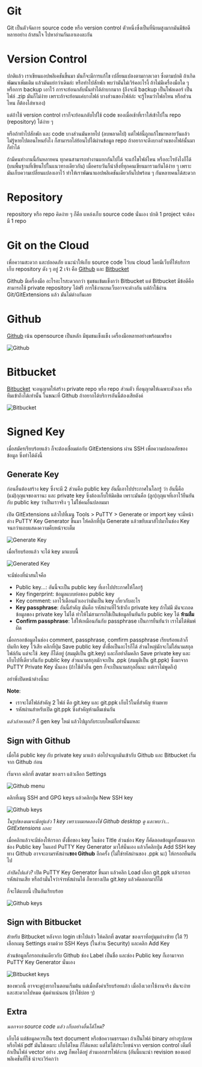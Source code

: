 # Git

Git เป็นตัวจัดการ source code หรือ version control ตัวหนึ่งซึ่งเป็นที่นิยมสูงมากมันมีข้อดีหลายอย่าง ถ้าสนใจ ไปหาอ่านกันเอาเองละกัน

# Version Control

ปกติแล้ว เราเขียนแอปพลิเคชันขึ้นมา มันก็จะมีการแก้ไข เปลี่ยนแปลงตามกาลเวลา ซึ่งตามปกติ ถ้าเกิดพัฒนาเพิ่มเติม แล้วมันแย่กว่าเดิมล่ะ หรือทำไปสักพัก พบว่ามันไม่เวิร์คอะไรงี้ 
ถ้าไม่มีเครื่องมือใด ๆ หรือการ backup เอาไว้ การจะย้อนกลับนั้นทำได้ลำบากมาก (ถึงจะมี backup เป็นโฟลเดอร์ เป็นไฟล์ .zip มันก็ไม่ง่าย 
เพราะถ้าจะย้อนแค่บางไฟล์ บางส่วนของไฟล์ล่ะ จะรู้ไหมว่าไฟลไหน หรือส่วนไหน ก็ต้องไล่หาเอง)

แต่ถ้าใช้ version control เราก็จะย้อนกลับไปใช้ code ของเมื่อเช้าที่เราใส่เข้าไปใน repo (repository) ได้ง่าย ๆ

หรือถ้าทำไปสักพัก และ code บางส่วนมันหายไป (ลบพลาดไป) แต่ไฟล์นี้ถูกแก้ไขมาหลายวันแล้ว ไม่รู้หายไปตอนไหนยังไง ก็สามารถไล่ย้อนไปได้ผ่านข้อมูล repo ถ้าอยากจะดึงบางส่วนของไฟล์นั้นมาก็ทำได้

ถ้ามีคนทำงานนี้กันหลายคน ทุกคนสามารถทำงานแยกกันไปได้ จะแก้ไขไฟล์ไหน หรืออะไรยังไงก็ได้ (บนพื้นฐานที่เขียนไปในแนวทางเดียวกัน) เมื่อครบวันก็นำสิ่งที่ทุกคนเขียนมารวมกันได้ง่าย ๆ เพราะมันเก็บความเปลี่ยนแปลงเอาไว้ ทำให้เราพัฒนาแอปพลิเคชันเดียวกันไปพร้อม ๆ กันหลายคนได้สะดวก

# Repository

repository หรือ repo คิดง่าย ๆ ก็คือ แหล่งเก็บ source code นั่นเอง ปกติ 1 project จะต้องมี 1 repo

# Git on the Cloud

เพื่อความสะดวก และปลอดภัย แนะนำให้เก็บ source code ไว้บน cloud โดยมีเว็บที่ให้บริการเก็บ repository ดัง ๆ อยู่ 2 เจ้า คือ 
[Github](https://github.com/) และ [Bitbucket](https://Bitbucket.org/)

Github มีเครื่องมือ อะไรอะไรสะดวกกว่า ชุมชนเข้มแข็งกว่า Bitbucket แต่ Bitbucket มีข้อดีคือ สามารถใช้ private repository ได้ฟรี การใช้งานบนเว็บอาจจะต่างกัน 
แต่ถ้าใช้ผ่าน Git/GitExtensions แล้ว มันไม่ต่างกันเลย

# Github

[Github](https://github.com/) เน้น opensource เป็นหลัก มีชุมชนเข็งแข็ง เครื่องมือหลายอย่างพร้อมเพรียง

![Github](images/gh/gh-register.png)

# Bitbucket

[Bitbucket](https://Bitbucket.org/) จะอนุญาตให้สร้าง private repo หรือ repo ส่วนตัว ที่อนุญาตให้เฉพาะตัวเอง หรือทีมเข้าถึงได้เท่านั้น 
ในขณะที่ Github ถ้าอยากได้บริการอันนี้ต้องเสียตังค์

![Bitbucket](images/gh/bb-register.png)

# Signed Key

เมื่อสมัครเรียบร้อยแล้ว ก็จะต้องเชื่อมต่อกับ GitExtensions ผ่าน SSH เพื่อความปลอดภัยของข้อมูล ซึ่งทำได้ดังนี้

## Generate Key

ก่อนอื่นต้องสร้าง key ซึ่งจะมี 2 ส่วนคือ public key อันนี้เอาไปประกาศในโลกรู้ ว่า อันนี้คือ (แม่)กุญแจของเรานะ และ private key ซึ่งต้องเก็บให้มิดชิด เพราะมันคือ (ลูก)กุญแจที่เอาไว้ยืนยันกับ public key ว่าเป็นเราจริง ๆ ไม่ใช่คนอื่นปลอมมา

เปิด GitExtensions แล้วไปที่เมนู Tools > PuTTY > Generate or import key จะมีหน้าต่าง PuTTY Key Generator ขึ้นมา ให้คลิกที่ปุ่ม Generate แล้วขยับเมาส์ไปมาในช่อง Key 
จนกว่าแถบแสดงความคืบหน้าจะเต็ม

![Generate Key](images/gh/gen-key.png)

เมื่อเรียบร้อยแล้ว จะได้ key มาแบบนี้

![Generated Key](images/gh/key.png)

จะมีช่องที่น่าสนใจคือ

- Public key...: อันนี้จะเป็น public key ที่เอาไปประกาศให้โลกรู้
- Key fingerprint: ข้อมูลแบบย่อของ public key
- Key comment: เอาไว้เตือนตัวเองว่ามันเป็น key เกี่ยวกับอะไร
- **Key passphrase**: อันนี้สำคัญ มันคือ รหัสผ่านที่ไว้เข้าถึง private key ถ้าไม่มี มันจะถอดข้อมูลของ private key ไม่ได้ ทำให้ไม่สามารถใช้เป็นข้อมูลยืนยันกับ public key ได้ **ห้ามลืม**
- **Confirm passphrase**: ใส่ให้เหมือนกันกับ passphrase เป็นการยืนยันว่า เราไม่ได้พิมพ์ผิด

เมื่อกรอกข้อมูลในช่อง comment, passphrase, comfirm passphrase เรียบร้อยแล้วก็บันทึก key ไว้เสีย คลิกที่ปุ่ม Save public key ตั้งชื่อเป็นอะไรก็ได้ ส่วนใหญ่มักจะไม่ใส่นามสกุลไฟล์กัน แต่จะใช้ .key ก็ได้อยู่ (สมมุติเป็น git.key) และก็อย่าลืมคลิก Save private key และเก็บไปที่เดียวกันกับ public key ส่วนนามสกุลมักจะเป็น .ppk (สมมุติเป็น git.ppk) ซึ่งมาจาก PuTTY Private Key นั่นเอง (ถ้าใช้ตัวอื่น gen ก็จะเป็นนามสกุลอื่นนะ แต่เราไม่พูดถึง)

อย่าพึ่งปิดหน้าต่างนี้นะ

**Note**:

- เราจะได้ไฟล์สำคัญ 2 ไฟล์ คือ git.key และ git.ppk เก็บไว้ในที่สำคัญ ห้ามหาย
- รหัสผ่านสำหรับเปิด git.ppk ซึ่งสำคัญห้ามลืมเช่นกัน

*แล้วถ้าหายล่ะ?* ก็ gen key ใหม่ แล้วไปผูกกับระบบใหม่ก็เท่านั้นแหละ

## Sign with Github

เมื่อได้ public key กับ private key มาแล้ว ต่อไปจะผูกมันเข้ากับ Github และ Bitbucket เริ่มจาก Github ก่อน

เริ่มจาก คลิกที่ avatar ของเรา แล้วเลือก Settings

![Github menu](images/gh/gh-menu.png)

คลิกที่เมนู SSH and GPG keys แล้วคลิกปุ่ม New SSH key 

![Github keys](images/gh/gh-keys.png)

*ในรูปของผมจะมีอยู่แล้ว 1 key เพราะผมทดลองใช้ Github desktop ดู และพบว่า... GitExtensions เถอะ*

เมื่อคลิกแล้วจะมีช่องให้กรอก ตั้งชื่อของ key ในช่อง Title ส่วนช่อง Key ก็คัดลอดข้อมูลทั้งหมดจากช่อง Public key ในแอป PuTTY Key Generator มาใส่นั่นเอง 
แล้วก็คลิกปุ่ม Add SSH key ทาง Github อาจจะถามรหัสผ่าน**ของ Github** อีกครั้ง (ไม่ใช่รหัสผ่านของ .ppk นะ) ให้กรอกยืนยันไป

*ถ้าปิดไปแล้ว?* เปิด PuTTY Key Generator ขึ้นมา แล้วคลิก Load เลือก git.ppk แล้วกรอกรหัสผ่านเสีย หรือถ้ามั่นใจว่าจำรหัสผ่านได้ ก็หาทางเปิด git.key แล้วคัดลอกมาก็ได้

ก็จะได้แบบนี้ เป็นอันเรียบร้อย

![Github keys](images/gh/gh-ssh.png)

## Sign with Bitbucket

สำหรับ Bitbucket หลังจาก login เข้าไปแล้ว ให้คลิกที่ avatar ของเราที่อยู่มุมล่างซ้าย (ใต้ ?) เลือกเมนู Settings ตามด้วย SSH Keys (ในส่วน Security) และคลิก Add Key 

ส่วนข้อมูลก็กรอกเช่นเดียวกับ Github ช่อง Label เป็นชื่อ และช่อง Public key ก็เอามาจาก PuTTY Key Generator นั่นเอง

![Bitbucket keys](images/gh/bb-key.png)

ของพวกนี้ อาจจะดูยุ่งยากในตอนเริ่มต้น แต่เมื่อตั้งค่าเรียบร้อยแล้ว เมื่อถึงเวลาใช้งานจริง มันจะง่าย และสะดวกไปหมด คุ้มค่าแน่นอน (ถ้าใช้บ่อย ๆ)

## Extra

*นอกจาก source code แล้ว เก็บอย่างอื่นได้ไหม?*

เก็บได้ แต่ข้อมูลควรเป็น text document หรือข้อความธรรมดา ถ้าเป็นไฟล์ binary อย่างรูปภาพ หรือไฟล์ pdf มันไม่เหมาะ เก็บได้ไหม ก็ได้แหละ แต่ไม่ได้ประโยชน์จาก version control เต็มที่ ถ้าเป็นไฟล์ vector อย่าง .svg ก็พอได้อยู่ ส่วนเอกสารไฟล์งาน (อันนี้แนะนำ revision ของแอปพลิเคชั่นที่ใช้ น่าจะเวิร์คกว่า